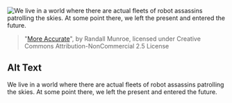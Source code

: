 ![We live in a world where there are actual fleets of robot assassins patrolling the skies. At some point there, we left the present and entered the future.](https://imgs.xkcd.com/comics/more_accurate.png)
> "[More Accurate](https://xkcd.com/652/)", by Randall Munroe, licensed under Creative Commons Attribution-NonCommercial 2.5 License

## Alt Text
We live in a world where there are actual fleets of robot assassins patrolling the skies. At some point there, we left the present and entered the future.
